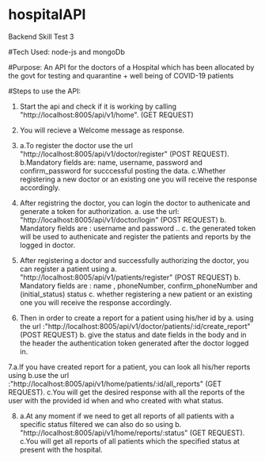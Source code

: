 # hospitalAPI
Backend Skill Test 3

#Tech Used:
node-js and mongoDb

#Purpose:
An API for the doctors of a Hospital which has been allocated by the
govt for testing and quarantine + well being of COVID-19 patients

#Steps to use the API:

1. Start the api and check if it is working by calling "http://localhost:8005/api/v1/home". (GET REQUEST)
2. You will recieve a Welcome message as response.
3.  a.To register the doctor use the url "http://localhost:8005/api/v1/doctor/register" (POST REQUEST).
   b.Mandatory fields are: name, username, password and confirm_password for succcessful posting the data.
   c.Whether registering a new doctor or an existing one you will receive the response accordingly.

4. After registring the doctor, you can login the doctor to authenicate and generate a token for authorization.
   a. use the url: "http://localhost:8005/api/v1/doctor/login" (POST REQUEST)
   b. Mandatory fields are : username and password ..
   c. the generated token will be used to authenicate and register the patients and reports by the logged in doctor.

5. After registering a doctor and successfully authorizing the doctor, you can register a patient using
   a. "http://localhost:8005/api/v1/patients/register" (POST REQUEST)
   b. Mandatory fields are : name , phoneNumber, confirm_phoneNumber and (initial_status) status
   c. whether registering a new patient or an existing one you will receive the response accordingly.

6. Then in order to create a report for a patient using his/her id by
   a. using the url :"http://localhost:8005/api/v1/doctor/patients/:id/create_report" (POST REQUEST)
   b. give the status and date fields in the body and in the header the authentication token generated after the doctor logged in.

7.a.If you have created report for a patient, you can look all his/her reports using
  b.use the url :"http://localhost:8005/api/v1/home/patients/:id/all_reports" (GET REQUEST).
  c.You will get the desired response with all the reports of the user with the provided id when and who created with what status.

8. a.At any moment if we need to get all reports of all patients with a specific status filtered we can also do so using
   b. "http://localhost:8005/api/v1/home/reports/:status" (GET REQUEST).
   c.You will get all reports of all patients which the specified status at present with the hospital.
